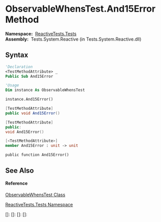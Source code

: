 # ObservableWhensTest.And15Error Method

**Namespace:**  [ReactiveTests.Tests](ReactiveTests.Tests\ReactiveTests.Tests.md)  
**Assembly:**  Tests.System.Reactive (in Tests.System.Reactive.dll)

## Syntax

```vb
'Declaration
<TestMethodAttribute> _
Public Sub And15Error
```

```vb
'Usage
Dim instance As ObservableWhensTest

instance.And15Error()
```

```csharp
[TestMethodAttribute]
public void And15Error()
```

```c++
[TestMethodAttribute]
public:
void And15Error()
```

```fsharp
[<TestMethodAttribute>]
member And15Error : unit -> unit 
```

```jscript
public function And15Error()
```

## See Also

#### Reference

[ObservableWhensTest Class](ObservableWhensTest\ObservableWhensTest.md)

[ReactiveTests.Tests Namespace](ReactiveTests.Tests\ReactiveTests.Tests.md)

[]: 
[]: 
[]: 
[]: 